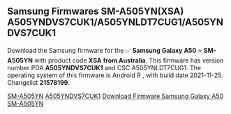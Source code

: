 <h2>Samsung Firmwares SM-A505YN(XSA) A505YNDVS7CUK1/A505YNLDT7CUG1/A505YNDVS7CUK1</h2>
Download the Samsung firmware for the ✅ <strong>Samsung Galaxy A50 </strong> ⭐ <strong>SM-A505YN</strong> with product code <strong>XSA</strong> <strong> from Australia</strong>. This firmware has version number PDA <strong>A505YNDVS7CUK1</strong> and CSC A505YNLDT7CUG1. The operating system of this firmware is Android R , with build date 2021-11-25. Changelist <strong>21578199</strong>.


[SM-A505YN](https://samfirm.shop/samsung/model/SM-A505YN)
[A505YNDVS7CUK1](https://samfirm.shop/samsung/pda/A505YNDVS7CUK1)
[Download Firmware Samsung Galaxy A50 SM-A505YN](https://samfirm.shop/samsung/firmware/477295)
